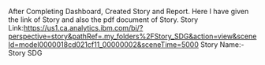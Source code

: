 After Completing Dashboard, Created Story and Report.
Here I have given the link of Story and also the pdf document of Story.
Story Link:https://us1.ca.analytics.ibm.com/bi/?perspective=story&pathRef=.my_folders%2FStory_SDG&action=view&sceneId=model0000018cd021cf11_00000002&sceneTime=5000
Story Name:- Story SDG
